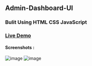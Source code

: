 ## Admin-Dashboard-UI
### Bulit Using HTML CSS JavaScript
### [Live Demo](https://arjuncvinod.github.io/Admin-Panel-UI/)
#### Screenshots :
![image](https://github.com/arjuncvinod/Admin-Panel-UI/assets/68469520/3601d3c5-8c50-4b68-9c6d-2ba64f31a77d)
![image](https://github.com/arjuncvinod/Admin-Panel-UI/assets/68469520/bd33c7b4-0a28-4b7a-9d80-9c1ec24a70c9)

